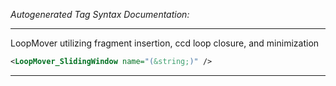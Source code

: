 <!-- THIS IS AN AUTOGENERATED FILE: Don't edit it directly, instead change the schema definition in the code itself. -->

_Autogenerated Tag Syntax Documentation:_

---
LoopMover utilizing fragment insertion, ccd loop closure, and minimization

```xml
<LoopMover_SlidingWindow name="(&string;)" />
```



---
